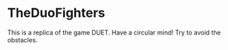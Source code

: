 # TheDuoFighters
This is a replica of the game DUET. Have a circular mind! Try to avoid the obstacles.
